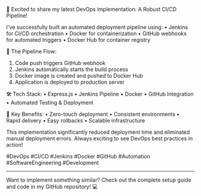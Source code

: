 🚀 Excited to share my latest DevOps implementation: A Robust CI/CD Pipeline!

I've successfully built an automated deployment pipeline using:
• Jenkins for CI/CD orchestration
• Docker for containerization
• GitHub webhooks for automated triggers
• Docker Hub for container registry

🔄 The Pipeline Flow:
1. Code push triggers GitHub webhook
2. Jenkins automatically starts the build process
3. Docker image is created and pushed to Docker Hub
4. Application is deployed to production server

🛠 Tech Stack:
• Express.js
• Jenkins Pipeline
• Docker
• GitHub Integration
• Automated Testing & Deployment

🎯 Key Benefits:
• Zero-touch deployment
• Consistent environments
• Rapid delivery
• Easy rollbacks
• Scalable infrastructure

This implementation significantly reduced deployment time and eliminated manual deployment errors. Always exciting to see DevOps best practices in action! 

#DevOps #CI/CD #Jenkins #Docker #GitHub #Automation #SoftwareEngineering #Development

---
Want to implement something similar? Check out the complete setup guide and code in my GitHub repository! 💻 